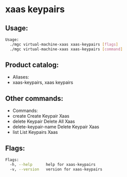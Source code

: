 # xaas keypairs

## Usage:
```bash
Usage:
  ./mgc virtual-machine-xaas xaas-keypairs [flags]
  ./mgc virtual-machine-xaas xaas-keypairs [command]
```

## Product catalog:
- Aliases:
- xaas-keypairs, xaas keypairs

## Other commands:
- Commands:
- create              Create Keypair Xaas
- delete              Keypair Delete All Xaas
- delete-keypair-name Delete Keypair Xaas
- list                List Keypairs Xaas

## Flags:
```bash
Flags:
  -h, --help      help for xaas-keypairs
  -v, --version   version for xaas-keypairs
```

